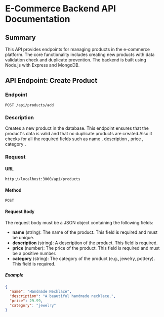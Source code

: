 # E-Commerce Backend API Documentation

## Summary

This API provides endpoints for managing products in the e-commerce platform. The core functionality includes creating new products with data validation check  and duplicate prevention. The backend is built using Node.js with Express and MongoDB.

## API Endpoint: Create Product

### Endpoint

`POST /api/products/add`

### Description

Creates a new product in the database. This endpoint ensures that the product's data is valid and that no duplicate products are created.Also it checks for all the required fields such as name , description , price , category . 

### Request

#### URL

`http://localhost:3000/api/products`

#### Method

`POST`


#### Request Body

The request body must be a JSON object containing the following fields:

- **name** (string): The name of the product. This field is required and must be unique.
- **description** (string): A description of the product. This field is required.
- **price** (number): The price of the product. This field is required and must be a positive number.
- **category** (string): The category of the product (e.g., jewelry, pottery). This field is required.

##### Example 

```json
{
  "name": "Handmade Necklace",
  "description": "A beautiful handmade necklace.",
  "price": 29.99,
  "category": "jewelry"
}
